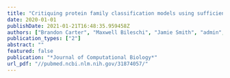 ```yaml
---
title: "Critiquing protein family classification models using sufficient input subsets"
date: 2020-01-01
publishDate: 2021-01-21T16:48:35.959458Z
authors: ["Brandon Carter", "Maxwell Bileschi", "Jamie Smith", "admin", "Drew Bryant", "David Belanger", "Lucy J Colwell"]
publication_types: ["2"]
abstract: ""
featured: false
publication: "*Journal of Computational Biology*"
url_pdf: "//pubmed.ncbi.nlm.nih.gov/31874057/"
---
```


